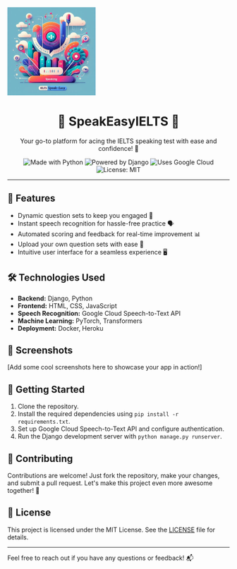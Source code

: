 <div align="left">
  <img src="https://github.com/Patelharsh007/IELTSPEAKEASY/blob/b1ed62d6c19277db3523b72e1eb1f36afc541cc9/logo.jpeg" alt="IELTSPEAKEASY Logo" width="200"/>
</div>

<h1 align="center">🚀 SpeakEasyIELTS 🎤</h1>

<p align="center">
  Your go-to platform for acing the IELTS speaking test with ease and confidence! 🌟
</p>

<p align="center">
  <img src="https://img.shields.io/badge/Made%20with-Python-blue?style=for-the-badge&logo=python" alt="Made with Python">
  <img src="https://img.shields.io/badge/Powered%20by-Django-green?style=for-the-badge&logo=django" alt="Powered by Django">
  <img src="https://img.shields.io/badge/Uses-Google%20Cloud-yellow?style=for-the-badge&logo=google-cloud" alt="Uses Google Cloud">
  <img src="https://img.shields.io/badge/License-MIT-red?style=for-the-badge" alt="License: MIT">
</p>

---

## 🌟 Features

- Dynamic question sets to keep you engaged 📝
- Instant speech recognition for hassle-free practice 🗣️
- Automated scoring and feedback for real-time improvement 📊
- Upload your own question sets with ease 💼
- Intuitive user interface for a seamless experience 🖥️

## 🛠️ Technologies Used

- **Backend:** Django, Python
- **Frontend:** HTML, CSS, JavaScript
- **Speech Recognition:** Google Cloud Speech-to-Text API
- **Machine Learning:** PyTorch, Transformers
- **Deployment:** Docker, Heroku

## 📸 Screenshots

[Add some cool screenshots here to showcase your app in action!]

## 🚀 Getting Started

1. Clone the repository.
2. Install the required dependencies using `pip install -r requirements.txt`.
3. Set up Google Cloud Speech-to-Text API and configure authentication.
4. Run the Django development server with `python manage.py runserver`.

## 🤝 Contributing

Contributions are welcome! Just fork the repository, make your changes, and submit a pull request. Let's make this project even more awesome together! 🌈

## 📝 License

This project is licensed under the MIT License. See the [LICENSE](LICENSE) file for details.

---

Feel free to reach out if you have any questions or feedback! 📬
